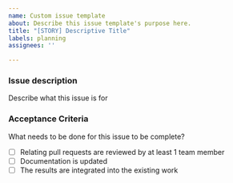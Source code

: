 ```yaml
---
name: Custom issue template
about: Describe this issue template's purpose here.
title: "[STORY] Descriptive Title"
labels: planning
assignees: ''

---
```


### Issue description
Describe what this issue is for

### Acceptance Criteria
What needs to be done for this issue to be complete?
- [ ] Relating pull requests are reviewed by at least 1 team member
- [ ] Documentation is updated
- [ ] The results are integrated into the existing work
